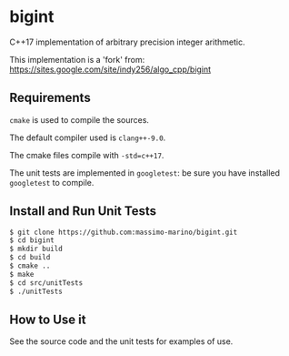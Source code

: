 # bigint

C++17 implementation of arbitrary precision integer arithmetic.


This implementation is a 'fork' from:
https://sites.google.com/site/indy256/algo_cpp/bigint


## Requirements

`cmake` is used to compile the sources.

The default compiler used is `clang++-9.0`.

The cmake files compile with `-std=c++17`.

The unit tests are implemented in `googletest`: be sure you have installed `googletest` to compile.


## Install and Run Unit Tests

```bash
$ git clone https://github.com:massimo-marino/bigint.git
$ cd bigint
$ mkdir build
$ cd build
$ cmake ..
$ make
$ cd src/unitTests
$ ./unitTests
```


## How to Use it

See the source code and the unit tests for examples of use.
